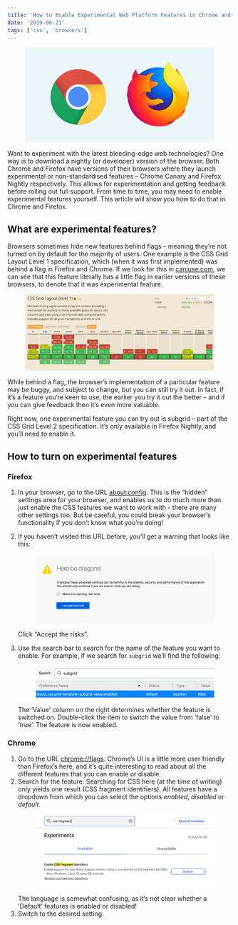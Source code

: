 ```yaml
---
title: 'How to Enable Experimental Web Platform Features in Chrome and Firefox'
date: '2019-06-21'
tags: ['css', 'browsers']
---
```


<figure>
  <img src="how-to-enable-experimental-features.jpg" alt="Chrome and Firefox logos">
</figure>

Want to experiment with the latest bleeding-edge web technologies? One way is to download a nightly (or developer) version of the browser. Both Chrome and Firefox have versions of their browsers where they launch experimental or non-standardised features – Chrome Canary and Firefox Nightly respectively. This allows for experimentation and getting feedback before rolling out full support. From time to time, you may need to enable experimental features yourself. This article will show you how to do that in Chrome and Firefox.

## What are experimental features?

Browsers sometimes hide new features behind flags – meaning they’re not turned on by default for the majority of users. One example is the CSS Grid Layout Level 1 specification, which (when it was first implemented) was behind a flag in Firefox and Chrome. If we look for this in [caniuse.com](https://caniuse.com/#search=grid), we can see that this feature literally has a little flag in earlier versions of these browsers, to denote that it was experimental feature.

<figure>
  <img src="how-to-enable-experimental-features-05.png" alt="Screenshot from caniuse.com showing Grid implementation state in different browsers">
</figure>

While behind a flag, the browser’s implementation of a particular feature may be buggy, and subject to change, but you can still try it out. In fact, if it’s a feature you’re keen to use, the earlier you try it out the better – and if you can give feedback then it’s even more valuable.

Right now, one experimental feature you can try out is subgrid – part of the CSS Grid Level 2 specification. It’s only available in Firefox Nightly, and you’ll need to enable it.

## How to turn on experimental features

### Firefox

1. In your browser, go to the URL [about:config](about:config). This is the “hidden” settings area for your browser, and enables us to do much more than just enable the CSS features we want to work with - there are many other settings too. But be careful, you could break your browser’s functionality if you don’t know what you’re doing!
2. If you haven’t visited this URL before, you’ll get a warning that looks like this:
   <figure>
     <img src="how-to-enable-experimental-features-02.png" alt="Firefox screenshot">
   </figure>
    Click “Accept the risks”.
3. Use the search bar to search for the name of the feature you want to enable. For example, if we search for `subgrid` we’ll find the following:

   <figure>
     <img src="how-to-enable-experimental-features-03.png" alt="Firefox screenshot">
   </figure>

   The ‘Value’ column on the right determines whether the feature is switched on. Double-click the item to switch the value from ‘false’ to ‘true’. The feature is now enabled.

### Chrome

1. Go to the URL [chrome://flags](https://chrome://flags). Chrome’s UI is a little more user friendly than Firefox’s here, and it’s quite interesting to read about all the different features that you can enable or disable.
2. Search for the feature. Searching for CSS here (at the time of writing) only yields one result (CSS fragment identifiers). All features have a dropdown from which you can select the options _enabled_, _disabled_ or _default_.
    <figure>
      <img src="how-to-enable-experimental-features-04.png" alt="Chrome screenshot">
    </figure>
   The language is somewhat confusing, as it’s not clear whether a ‘Default’ features is enabled or disabled!
3. Switch to the desired setting.
